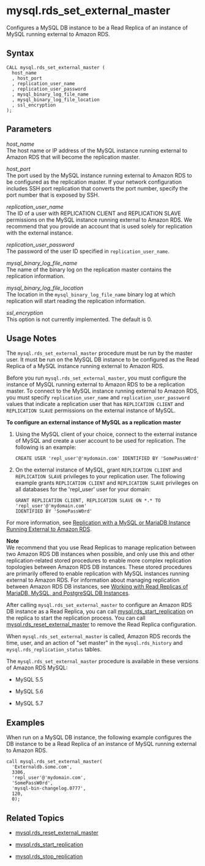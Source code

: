 # mysql\.rds\_set\_external\_master<a name="mysql_rds_set_external_master"></a>

Configures a MySQL DB instance to be a Read Replica of an instance of MySQL running external to Amazon RDS\.

## Syntax<a name="mysql_rds_set_external_master-syntax"></a>

```
CALL mysql.rds_set_external_master (
  host_name
  , host_port
  , replication_user_name
  , replication_user_password
  , mysql_binary_log_file_name
  , mysql_binary_log_file_location
  , ssl_encryption
);
```

## Parameters<a name="mysql_rds_set_external_master-parameters"></a>

 *host\_name*   
The host name or IP address of the MySQL instance running external to Amazon RDS that will become the replication master\.

 *host\_port*   
The port used by the MySQL instance running external to Amazon RDS to be configured as the replication master\. If your network configuration includes SSH port replication that converts the port number, specify the port number that is exposed by SSH\.

 *replication\_user\_name*   
The ID of a user with REPLICATION CLIENT and REPLICATION SLAVE permissions on the MySQL instance running external to Amazon RDS\. We recommend that you provide an account that is used solely for replication with the external instance\.

 *replication\_user\_password*   
The password of the user ID specified in `replication_user_name`\.

 *mysql\_binary\_log\_file\_name*   
The name of the binary log on the replication master contains the replication information\.

 *mysql\_binary\_log\_file\_location*   
The location in the `mysql_binary_log_file_name` binary log at which replication will start reading the replication information\.

 *ssl\_encryption*   
This option is not currently implemented\.  The default is 0\.

## Usage Notes<a name="mysql_rds_set_external_master-usage-notes"></a>

 The `mysql.rds_set_external_master` procedure must be run by the master user\. It must be run on the MySQL DB instance to be configured as the Read Replica of a MySQL instance running external to Amazon RDS\. 

 Before you run `mysql.rds_set_external_master`, you must configure the instance of MySQL running external to Amazon RDS to be a replication master\. To connect to the MySQL instance running external to Amazon RDS, you must specify `replication_user_name` and `replication_user_password` values that indicate a replication user that has `REPLICATION CLIENT` and `REPLICATION SLAVE` permissions on the external instance of MySQL\. 

**To configure an external instance of MySQL as a replication master**

1. Using the MySQL client of your choice, connect to the external instance of MySQL and create a user account to be used for replication\. The following is an example: 

   ```
   CREATE USER 'repl_user'@'mydomain.com' IDENTIFIED BY 'SomePassW0rd'
   ```

1. On the external instance of MySQL, grant `REPLICATION CLIENT` and `REPLICATION SLAVE` privileges to your replication user\. The following example grants `REPLICATION CLIENT` and `REPLICATION SLAVE` privileges on all databases for the 'repl\_user' user for your domain:

   ```
   GRANT REPLICATION CLIENT, REPLICATION SLAVE ON *.* TO 'repl_user'@'mydomain.com' 
   IDENTIFIED BY 'SomePassW0rd'
   ```

For more information, see [Replication with a MySQL or MariaDB Instance Running External to Amazon RDS](MySQL.Procedural.Importing.External.Repl.md)\.

**Note**  
We recommend that you use Read Replicas to manage replication between two Amazon RDS DB instances when possible, and only use this and other replication\-related stored procedures to enable more complex replication topologies between Amazon RDS DB instances\. These stored procedures are primarily offered to enable replication with MySQL instances running external to Amazon RDS\. For information about managing replication between Amazon RDS DB instances, see [Working with Read Replicas of MariaDB, MySQL, and PostgreSQL DB Instances](USER_ReadRepl.md)\.

After calling `mysql.rds_set_external_master` to configure an Amazon RDS DB instance as a Read Replica, you can call [mysql\.rds\_start\_replication](mysql_rds_start_replication.md) on the replica to start the replication process\. You can call [mysql\.rds\_reset\_external\_master](mysql_rds_reset_external_master.md) to remove the Read Replica configuration\.

When `mysql.rds_set_external_master` is called, Amazon RDS records the time, user, and an action of "set master" in the `mysql.rds_history` and `mysql.rds_replication_status` tables\.

The `mysql.rds_set_external_master` procedure is available in these versions of Amazon RDS MySQL:

+ MySQL 5\.5

+ MySQL 5\.6

+ MySQL 5\.7

## Examples<a name="mysql_rds_set_external_master-examples"></a>

When run on a MySQL DB instance, the following example configures the DB instance to be a Read Replica of an instance of MySQL running external to Amazon RDS\.

```
call mysql.rds_set_external_master(
  'Externaldb.some.com',
  3306,
  'repl_user'@'mydomain.com',
  'SomePassW0rd',
  'mysql-bin-changelog.0777',
  120,
  0);
```

## Related Topics<a name="mysql_rds_set_external_master.related"></a>

+ [mysql\.rds\_reset\_external\_master](mysql_rds_reset_external_master.md)

+ [mysql\.rds\_start\_replication](mysql_rds_start_replication.md)

+ [mysql\.rds\_stop\_replication](mysql_rds_stop_replication.md)